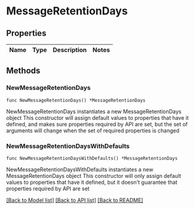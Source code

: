 # MessageRetentionDays

## Properties

Name | Type | Description | Notes
------------ | ------------- | ------------- | -------------

## Methods

### NewMessageRetentionDays

`func NewMessageRetentionDays() *MessageRetentionDays`

NewMessageRetentionDays instantiates a new MessageRetentionDays object
This constructor will assign default values to properties that have it defined,
and makes sure properties required by API are set, but the set of arguments
will change when the set of required properties is changed

### NewMessageRetentionDaysWithDefaults

`func NewMessageRetentionDaysWithDefaults() *MessageRetentionDays`

NewMessageRetentionDaysWithDefaults instantiates a new MessageRetentionDays object
This constructor will only assign default values to properties that have it defined,
but it doesn't guarantee that properties required by API are set


[[Back to Model list]](../README.md#documentation-for-models) [[Back to API list]](../README.md#documentation-for-api-endpoints) [[Back to README]](../README.md)



